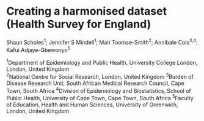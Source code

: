 # Creating a harmonised dataset (Health Survey for England)

Shaun Scholes<sup>1</sup>; Jennifer S Mindell<sup>1</sup>; Mari Toomse-Smith<sup>2</sup>; Annibale Cois<sup>3,4</sup>; Kafui Adjaye-Gbewonyo<sup>5</sup>

<sup>1</sup>Department of Epidemiology and Public Health, University College London, London, United Kingdom <br>
<sup>2</sup>National Centre for Social Research, London, United Kingdom
<sup>3</sup>Burden of Disease Research Unit, South African Medical Research Council, Cape Town, South Africa
<sup>4</sup>Division of Epidemiology and Biostatistics, School of Public Health, University of Cape Town, Cape Town, South Africa
<sup>5</sup>Faculty of Education, Health and Human Sciences, University of Greenwich, London, United Kingdom
